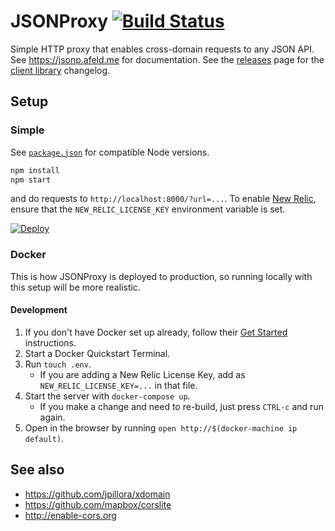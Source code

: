 # JSONProxy [![Build Status](https://travis-ci.org/afeld/jsonp.png?branch=master)](https://travis-ci.org/afeld/jsonp)

Simple HTTP proxy that enables cross-domain requests to any JSON API. See https://jsonp.afeld.me for documentation. See the [releases](https://github.com/afeld/jsonp/releases) page for the [client library](jsonp.js) changelog.

## Setup

### Simple

See [`package.json`](package.json) for compatible Node versions.

```bash
npm install
npm start
```

and do requests to `http://localhost:8000/?url=...`. To enable [New Relic](https://newrelic.com/), ensure that the `NEW_RELIC_LICENSE_KEY` environment variable is set.

[![Deploy](https://www.herokucdn.com/deploy/button.svg)](https://heroku.com/deploy)

### Docker

This is how JSONProxy is deployed to production, so running locally with this setup will be more realistic.

#### Development

1. If you don't have Docker set up already, follow their [Get Started](https://www.docker.com/) instructions.
1. Start a Docker Quickstart Terminal.
1. Run `touch .env`.
    * If you are adding a New Relic License Key, add as `NEW_RELIC_LICENSE_KEY=...` in that file.
1. Start the server with `docker-compose up`.
    * If you make a change and need to re-build, just press `CTRL-c` and run again.
1. Open in the browser by running `open http://$(docker-machine ip default)`.

## See also

* https://github.com/jpillora/xdomain
* https://github.com/mapbox/corslite
* http://enable-cors.org
